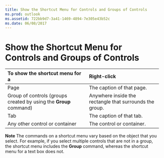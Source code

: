 ```yaml
---
title: Show the Shortcut Menu for Controls and Groups of Controls
ms.prod: outlook
ms.assetid: 722bb9d7-3a41-1469-4894-7e305e43b52c
ms.date: 06/08/2017
---
```



# Show the Shortcut Menu for Controls and Groups of Controls


|**To show the shortcut menu for a**|**Right-click**|
|:-----|:-----|
|Page|The caption of that page.|
|Group of controls (groups created by using the  **Group** command)|Anywhere inside the rectangle that surrounds the group.|
|Tab|The caption of that tab.|
|Any other control or container|The control or container.|

 **Note**  The commands on a shortcut menu vary based on the object that you select. For example, if you select multiple controls that are not in a group, the shortcut menu includes the  **Group** command, whereas the shortcut menu for a text box does not.


